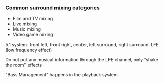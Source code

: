 ### Common surround mixing categories
- Film and TV mixing
- Live mixing
- Music mixing
- Video game mixing

5.1 system: front left, front right, center, left surround, right surround. LFE (low frequency effect)

Do not put any musical information through the LFE channel, only “shake the room” effects

"Bass Management" happens in the playback system.